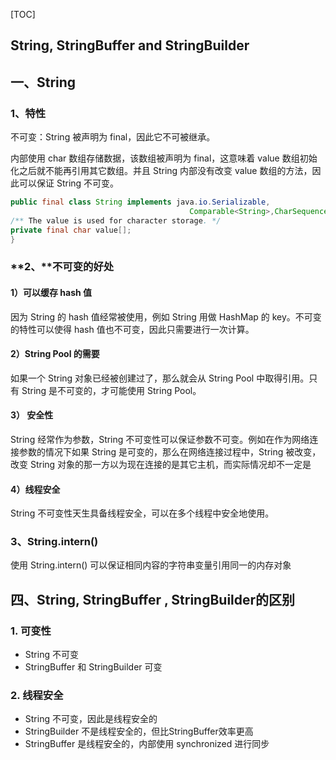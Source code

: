 [TOC]



## **String, StringBuffer and StringBuilder**

## **一、String**

### **1、特性**

不可变：String 被声明为 final，因此它不可被继承。

内部使用 char 数组存储数据，该数组被声明为 final，这意味着 value 数组初始化之后就不能再引用其它数组。并且 String 内部没有改变 value 数组的方法，因此可以保证 String 不可变。

```Java
public final class String implements java.io.Serializable, 	
										Comparable<String>,CharSequence {  
/** The value is used for character storage. */   
private final char value[]; 
}
```



### **2、**不可变的好处

#### **1）可以缓存 hash 值**

因为 String 的 hash 值经常被使用，例如 String 用做 HashMap 的 key。不可变的特性可以使得 hash 值也不可变，因此只需要进行一次计算。

#### **2）String Pool 的需要**

如果一个 String 对象已经被创建过了，那么就会从 String Pool 中取得引用。只有 String 是不可变的，才可能使用 String Pool。

#### **3） 安全性**

String 经常作为参数，String 不可变性可以保证参数不可变。例如在作为网络连接参数的情况下如果 String 是可变的，那么在网络连接过程中，String 被改变，改变 String 对象的那一方以为现在连接的是其它主机，而实际情况却不一定是

#### **4）线程安全**

String 不可变性天生具备线程安全，可以在多个线程中安全地使用。

### 3、String.intern()

使用 String.intern() 可以保证相同内容的字符串变量引用同一的内存对象







## **四、String, StringBuffer , StringBuilder的区别**

### **1. 可变性**

- String 不可变
- StringBuffer 和 StringBuilder 可变

### **2. 线程安全**

- String 不可变，因此是线程安全的
- StringBuilder 不是线程安全的，但比StringBuffer效率更高
- StringBuffer 是线程安全的，内部使用 synchronized 进行同步